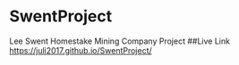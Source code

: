 # SwentProject
Lee Swent Homestake Mining Company Project
##Live Link
https://juli2017.github.io/SwentProject/
